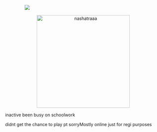 ‎ ‎ ‎ ‎ ‎ ‎ ‎ ‎ ‎ ‎ ‎ ‎ ‎ ‎ ‎ ‎‎ ![](https://komarev.com/ghpvc/?username=seildirectory&label=nashelaide+yuri&color=red&base=25070&abbreviated=true)
<p align="center">
    <img width="300" src="https://64.media.tumblr.com/35c6f909277553ee80a028bf0fc26f2f/47e8e0544f703b62-57/s1280x1920/58ad496065008524448bd8cc36bfd41e1e35e239.pnj" alt="nashatraaa">
</p>


inactive been busy on schoolwork


didnt get the chance to play pt sorryMostly online just for regi purposes
